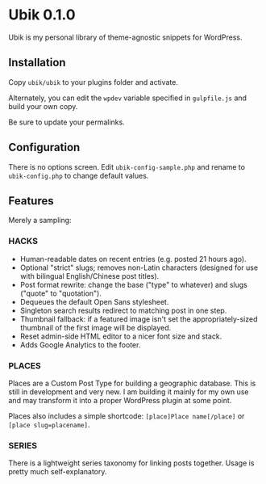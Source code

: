# Ubik 0.1.0

Ubik is my personal library of theme-agnostic snippets for WordPress.

## Installation

Copy `ubik/ubik` to your plugins folder and activate.

Alternately, you can edit the `wpdev` variable specified in `gulpfile.js` and build your own copy.

Be sure to update your permalinks.

## Configuration

There is no options screen. Edit `ubik-config-sample.php` and rename to `ubik-config.php` to change default values.

## Features

Merely a sampling:

### HACKS

* Human-readable dates on recent entries (e.g. posted 21 hours ago).
* Optional "strict" slugs; removes non-Latin characters (designed for use with bilingual English/Chinese post titles).
* Post format rewrite: change the base ("type" to whatever) and slugs ("quote" to "quotation").
* Dequeues the default Open Sans stylesheet.
* Singleton search results redirect to matching post in one step.
* Thumbnail fallback: if a featured image isn't set the appropriately-sized thumbnail of the first image will be displayed.
* Reset admin-side HTML editor to a nicer font size and stack.
* Adds Google Analytics to the footer.

### PLACES

Places are a Custom Post Type for building a geographic database. This is still in development and very new. I am building it mainly for my own use and may transform it into a proper WordPress plugin at some point.

Places also includes a simple shortcode: `[place]Place name[/place]` or `[place slug=placename]`.

### SERIES

There is a lightweight series taxonomy for linking posts together. Usage is pretty much self-explanatory.
